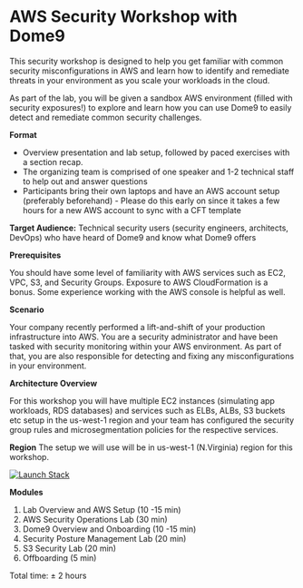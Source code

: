
# AWS Security Workshop with Dome9 
This security workshop is designed to help you get familiar with common security misconfigurations in AWS and learn how to identify and remediate threats in your environment as you scale your workloads in the cloud.

As part of the lab, you will be given a sandbox AWS environment (filled with security exposures!) to explore and learn how you can use Dome9 to easily detect and remediate common security challenges.

<b>Format</b>

- Overview presentation and lab setup, followed by paced exercises with a section recap. 
- The organizing team is comprised of one speaker and 1-2 technical staff to help out and answer questions
- Participants bring their own laptops and have an AWS account setup (preferably beforehand) - Please do this early on since it takes a few hours for a new AWS account to sync with a CFT template


<b>Target Audience:</b> Technical security users (security engineers, architects, DevOps) who have heard of Dome9 and know what Dome9 offers

<b>Prerequisites</b>

You should have some level of familiarity with AWS services such as EC2, VPC, S3, and Security Groups. Exposure to AWS CloudFormation is a bonus. Some experience working with the AWS console is helpful as well.

<b>Scenario</b>

Your company recently performed a lift-and-shift of your production infrastructure into AWS. You are a security administrator and have been tasked with security monitoring within your AWS environment. As part of that, you are also responsible for detecting and fixing any misconfigurations in your environment.

<b>Architecture Overview</b>

For this workshop you will have multiple EC2 instances (simulating app workloads, RDS databases) and services such as ELBs, ALBs, S3 buckets etc setup in the us-west-1 region and your team has configured the security group rules and microsegmentation policies for the respective services.


<b>Region</b>
The setup we will use will be in us-west-1 (N.Virginia) region for this workshop.


[![Launch Stack](https://cdn.rawgit.com/buildkite/cloudformation-launch-stack-button-svg/master/launch-stack.svg)](
https://console.aws.amazon.com/cloudformation/home?region=us-east-1#/stacks/new?stackName=D9-Lab&templateURL=https://s3.amazonaws.com/cf-templates-1mqgad319u6vu-us-east-1/D9-Lab-CFT-Aug-2018.json)




<b>Modules</b>
1. Lab Overview and AWS Setup (10 -15 min)
2. AWS Security Operations Lab (30 min)
3. Dome9 Overview and Onboarding (10 -15 min)
4. Security Posture Management Lab (20 min)
5. S3 Security Lab (20 min)
6. Offboarding (5 min)

Total time: ± 2 hours
